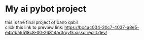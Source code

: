 # My ai pybot project
this is the final project of bano qabil<br>
click this link to preview 
link: https://bc4ac034-30c7-4037-a8e5-e4b1ba9518c8-00-26814ar3rqvfk.sisko.replit.dev/
